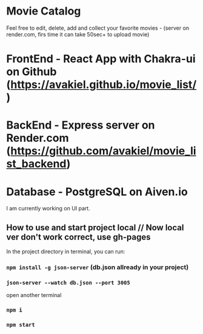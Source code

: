 # Movie Catalog
Feel free to edit, delete, add and collect your favorite movies - (server on render.com, firs time it can take 50sec+ to upload movie) 

# FrontEnd - React App with Chakra-ui on Github (https://avakiel.github.io/movie_list/)
# BackEnd - Express server on Render.com (https://github.com/avakiel/movie_list_backend)
# Database - PostgreSQL on Aiven.io

I am currently working on UI part.

## How to use and start project local // Now local ver don't work correct, use gh-pages 
In the project directory in terminal, you can run:
### `npm install -g json-server` (db.json allready in your project)
### `json-server --watch db.json --port 3005`
open another terminal
### `npm i`
### `npm start`

### 




